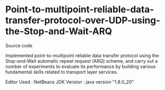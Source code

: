 # Point-to-multipoint-reliable-data-transfer-protocol-over-UDP-using-the-Stop-and-Wait-ARQ
Source code

Implemented point-to-multipoint reliable data transfer protocol using the Stop-and-Wait automatic repeat request (ARQ) scheme, and carry out 
a number of experiments to evaluate its performance by building various fundamental skills related to transport layer services.

Editor Used : NetBeans
JDK Version : java version "1.8.0_20"




